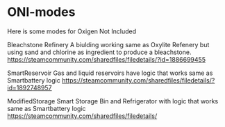 # ONI-modes
Here is some modes for Oxigen Not Included

Bleachstone Refinery
A biulding working same as Oxylite Refenery but using sand and chlorine as ingredient to produce a bleachstone.
https://steamcommunity.com/sharedfiles/filedetails/?id=1886699455

SmartReservoir
Gas and liquid reservoirs have logic that works same as Smartbattery logic
https://steamcommunity.com/sharedfiles/filedetails/?id=1892748957

ModifiedStorage
Smart Storage Bin and Refrigerator with logic that works same as Smartbattery logic
https://steamcommunity.com/sharedfiles/filedetails/
